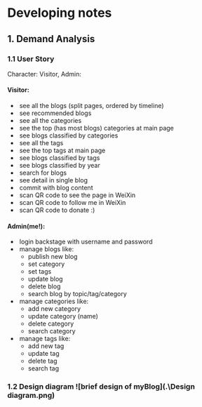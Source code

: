 # Developing notes

## 1. Demand Analysis

### 1.1 User Story

Character: Visitor, Admin:

#### Visitor: 

- ​		see all the blogs (split pages, ordered by timeline)
- ​        see recommended blogs
- ​		see all the categories
- ​		see the top (has most blogs) categories at main page
- ​		see blogs classified by categories
- ​		see all the tags
- ​		see the top tags at main page
- ​		see blogs classified by tags
- ​		see blogs classified by year
- ​		search for blogs
- ​		see detail in single blog
- ​		commit with blog content
- ​		scan QR code to see the page in WeiXin
- ​		scan QR code to follow me in WeiXin
- ​		scan QR code to donate :)

#### 	Admin(me!):

- ​		login backstage with username and password
- ​		manage blogs like:
  - publish new blog
  - set category
  - set tags
  - update blog
  - delete blog
  - search blog by topic/tag/category
- ​      manage categories like:
  - add new category
  - update category (name)
  - delete category
  - search category
- ​      manage tags like:
  - add new tag
  - update tag
  - delete tag
  - search tag



### 1.2 Design diagram			![brief design of myBlog](.\Design diagram.png)



​	